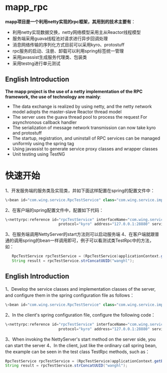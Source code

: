 # mapp_rpc
**mapp项目是一个利用netty实现的rpc框架，其用到的技术主要有**：<br>
* 利用netty实现数据交换，netty网络模型采用主从Reactor线程模型
* 服务端采用guava线程池对请求进行异步回调处理
* 消息网络传输的序列化方式目前可以采用kyro、protostuff
* rpc服务的启动、注册、卸载可以利用spring标签统一管理
* 采用javassist生成服务代理类、包装类
* 采用testng进行单元测试
## English Introduction
**The mapp project is the use of a netty implementation of the RPC framework, the use of technology are mainly**: <br>
* The data exchange is realized by using netty, and the netty network model adopts the master-slave Reactor thread model
* The server uses the guava thread pool to process the request For asynchronous callback handler
* The serialization of message network transmission can now take kyro and protostuff
* The startup, registration, and uninstall of RPC services can be managed uniformly using the spring tag
* Using javassist to generate service proxy classes and wrapper classes
* Unit testing using TestNG

# 快速开始
1、开发服务端的服务类及实现类，并如下面这样配置在spring的配置文件中：<br>
```Java
\<bean id="com.wing.service.RpcTestService" class="com.wing.service.impl.RpcTestServiceImpl"/> 
```
2、在客户端的spring配置文件中，配置如下代码：<br>
```Java
\<nettyrpc:reference id="rpcTestService" interfaceName="com.wing.service.RpcTestService"
                        protocol="kyro" address="127.0.0.1:28880" serviceId="rpcTestService"/> 
```
3、在服务端调用NettyServer的start方法则可以启动服务端
4、在客户端就跟普通的调用spring的bean一样调用即可，例子可以看测试类TestRpc中的方法，如：<br>
```Java
   RpcTestService rpcTestService = (RpcTestService)applicationContext.getBean("rpcTestService"); 
   String result = rpcTestService.strConcatUUID("wanghl");
```
 ## English Introduction
1、Develop the service classes and implementation classes of the server, and configure them in the spring configuration file as follows：<br>
```Java
\<bean id="com.wing.service.RpcTestService" class="com.wing.service.impl.RpcTestServiceImpl"/>
```
2、In the client's spring configuration file, configure the following code：<br>
```Java
\<nettyrpc:reference id="rpcTestService" interfaceName="com.wing.service.RpcTestService"
                        protocol="kyro" address="127.0.0.1:28880" serviceId="rpcTestService"/>
```                        
3、When invoking the NettyServer's start method on the server side, you can start the server
4、In the client, just like the ordinary call spring bean, the example can be seen in the test class TestRpc methods, such as：<br>
```Java
RpcTestService rpcTestService = (RpcTestService)applicationContext.getBean("rpcTestService"); <br>
String result = rpcTestService.strConcatUUID("wanghl");
```
